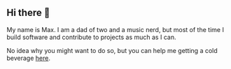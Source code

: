 ## Hi there 👋

My name is Max. I am a dad of two and a music nerd, but most of the time I build software and contribute to projects as much as I can.

No idea why you might want to do so, but you can help me getting a cold beverage [here](https://github.com/sponsors/mzellho).
